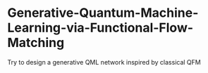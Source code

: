 # Generative-Quantum-Machine-Learning-via-Functional-Flow-Matching
Try to design a generative QML network inspired by classical QFM
